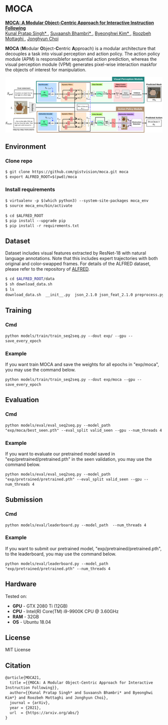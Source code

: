 # MOCA
<a href=""> <b> MOCA: A Modular Object-Centric Approach for Interactive Instruction Following </b> </a>
<br>
<a href=""> Kunal Pratap Singh* </a>,
<a href=""> Suvaansh Bhambri* </a>,
<a href=""> Byeonghwi Kim* </a>,
<a href="http://roozbehm.info/"> Roozbeh Mottaghi </a>,
<a href="http://ppolon.github.io/"> Jonghyun Choi </a>

<b> MOCA </b> (<b>M</b>odular <b>O</b>bject-<b>C</b>entric <b>A</b>pproach) is a modular architecture that decouples a task into visual perception and action policy.
The action policy module (APM) is responsiblefor sequential action prediction, whereas the visual perception module (VPM) generates pixel-wise interaction maskfor the objects of interest for manipulation.

<img src="media/moca.png" alt="MOCA">

## Environment
### Clone repo
```
$ git clone https://github.com/gistvision/moca.git moca
$ export ALFRED_ROOT=$(pwd)/moca
```

### Install requirements
```
$ virtualenv -p $(which python3) --system-site-packages moca_env
$ source moca_env/bin/activate

$ cd $ALFRED_ROOT
$ pip install --upgrade pip
$ pip install -r requirements.txt
```

## Dataset
Dataset includes visual features extracted by ResNet-18 with natural language annotations.
Note that this includes expert trajectories with both original and color-swapped frames.
For details of the ALFRED dataset, please refer to the repository of <a href="https://github.com/askforalfred/alfred">ALFRED</a>.
```bash
$ cd $ALFRED_ROOT/data
$ sh download_data.sh
$ ls
download_data.sh  __init__.py  json_2.1.0 json_feat_2.1.0 preprocess.py  README.md  splits
```

## Training
### Cmd
```
python models/train/train_seq2seq.py --dout exp/ --gpu --save_every_epoch
```

### Example
If you want train MOCA and save the weights for all epochs in "exp/moca", you may use the command below.
```
python models/train/train_seq2seq.py --dout exp/moca --gpu --save_every_epoch
```

## Evaluation
### Cmd
```
python models/eval/eval_seq2seq.py --model_path "exp/moca/best_seen.pth" --eval_split valid_seen --gpu --num_threads 4
```

### Example
If you want to evaluate our pretrained model saved in "exp/pretrained/pretrained.pth" in the seen validation, you may use the command below.
```
python models/eval/eval_seq2seq.py --model_path "exp/pretrained/pretrained.pth" --eval_split valid_seen --gpu --num_threads 4
```

## Submission
### Cmd
```
python models/eval/leaderboard.py --model_path  --num_threads 4
```

### Example
If you want to submit our pretrained model, "exp/pretrained/pretrained.pth", to the leaderboard, you may use the command below.
```
python models/eval/leaderboard.py --model_path "exp/pretrained/pretrained.pth" --num_threads 4
```

## Hardware 
Tested on:
- **GPU** - GTX 2080 Ti (12GB)
- **CPU** - Intel(R) Core(TM) i9-9900K CPU @ 3.60GHz
- **RAM** - 32GB
- **OS** - Ubuntu 18.04

## License
MIT License

## Citation
```
@article{MOCA21,
  title ={{MOCA: A Modular Object-Centric Approach for Interactive Instruction Following}},
  author={{Kunal Pratap Singh* and Suvaansh Bhambri* and Byeonghwi Kim*} and Roozbeh Mottaghi and Jonghyun Choi},
  journal = {arXiv},
  year = {2021},
  url  = {https://arxiv.org/abs/}
}
```
